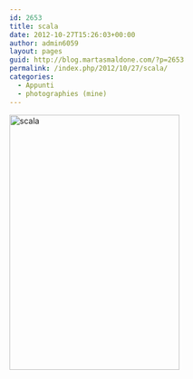 ```yaml
---
id: 2653
title: scala
date: 2012-10-27T15:26:03+00:00
author: admin6059
layout: pages
guid: http://blog.martasmaldone.com/?p=2653
permalink: /index.php/2012/10/27/scala/
categories:
  - Appunti
  - photographies (mine)
---
```

[<img class="aligncenter wp-image-2654 size-full" title="scala" src="http://blog.martasmaldone.eu/wp-content/uploads/2012/12/scala.jpg" width="300" height="450" srcset="http://blog.martasmaldone.eu/wp-content/uploads/2012/12/scala.jpg 300w, http://blog.martasmaldone.eu/wp-content/uploads/2012/12/scala-200x300.jpg 200w" sizes="(max-width: 300px) 100vw, 300px" />](http://blog.martasmaldone.eu/wp-content/uploads/2012/12/scala.jpg)
